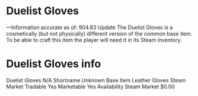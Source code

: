 # Duelist Gloves

—Information accurate as of: 904.83 Update
The Duelist Gloves is a cosmetically (but not physically) different version of the common base item. To be able to craft this item the player will need it in its Steam inventory.
# Duelist Gloves info

Duelist Gloves
N/A
Shortname
Unknown
Base Item
Leather Gloves
Steam Market
Tradable
Yes
Marketable
Yes
Availability
Steam Market
$0.00
